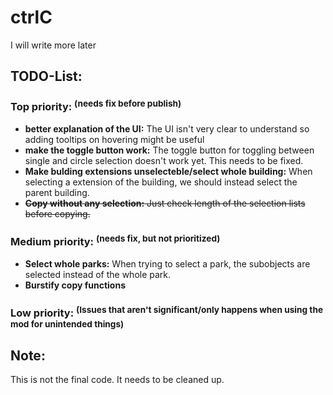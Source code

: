 # ctrlC
I will write more later

## TODO-List:

### Top priority:  <sup>(needs fix before publish)</sup>
- **better explanation of the UI:** The UI isn't very clear to understand so adding tooltips on hovering might be useful
- **make the toggle button work:** The toggle button for toggling between single and circle selection doesn't work yet. This needs to be fixed.  
- **Make bulding extensions unselecteble/select whole building:** When selecting a extension of the building, we should instead select the parent building.
- ~~**Copy without any selection:** Just check length of the selection lists before copying.~~

### Medium priority:  <sup>(needs fix, but not prioritized)</sup>
- **Select whole parks:** When trying to select a park, the subobjects are selected instead of the whole park.
- **Burstify copy functions**

### Low priority:  <sup>(Issues that aren't significant/only happens when using the mod for unintended things)</sup>


## Note:
This is not the final code. It needs to be cleaned up.
